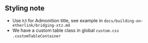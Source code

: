 ## Styling note
- Use `h3` for Admonition title, see example in `docs/building-on-etherlink/bridging-xtz.md`
- We have a custom table class in global `custom.css` `.customTableContainer`